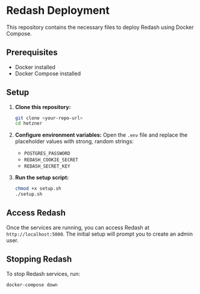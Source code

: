 # Redash Deployment

This repository contains the necessary files to deploy Redash using Docker Compose.

## Prerequisites

- Docker installed
- Docker Compose installed

## Setup

1.  **Clone this repository:**
    ```bash
    git clone <your-repo-url>
    cd hetzner
    ```

2.  **Configure environment variables:**
    Open the `.env` file and replace the placeholder values with strong, random strings:
    - `POSTGRES_PASSWORD`
    - `REDASH_COOKIE_SECRET`
    - `REDASH_SECRET_KEY`

3.  **Run the setup script:**
    ```bash
    chmod +x setup.sh
    ./setup.sh
    ```

## Access Redash

Once the services are running, you can access Redash at `http://localhost:5000`. The initial setup will prompt you to create an admin user.

## Stopping Redash

To stop Redash services, run:
```bash
docker-compose down
```
